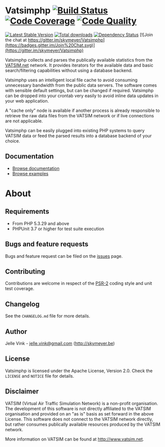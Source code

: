 # Vatsimphp [![Build Status](https://img.shields.io/travis/skymeyer/Vatsimphp.svg)](https://travis-ci.org/skymeyer/Vatsimphp) [![Code Coverage](https://img.shields.io/scrutinizer/coverage/g/skymeyer/Vatsimphp.svg)](https://scrutinizer-ci.com/g/skymeyer/Vatsimphp/?branch=master) [![Code Quality](https://img.shields.io/scrutinizer/g/skymeyer/Vatsimphp.svg)](https://scrutinizer-ci.com/g/skymeyer/Vatsimphp/?branch=master)

[![Latest Stable Version](https://img.shields.io/github/release/skymeyer/vatsimphp.svg)](https://packagist.org/packages/skymeyer/vatsimphp)
[![Total downloads](https://img.shields.io/packagist/dt/skymeyer/vatsimphp.svg)](https://packagist.org/packages/skymeyer/vatsimphp)
[![Dependency Status](https://img.shields.io/versioneye/d/php/skymeyer:vatsimphp.svg)](https://www.versioneye.com/php/skymeyer:vatsimphp/dev-master)
[![Join the chat at https://gitter.im/skymeyer/Vatsimphp](https://badges.gitter.im/Join%20Chat.svg)](https://gitter.im/skymeyer/Vatsimphp)


Vatsimphp collects and parses the publically available statistics
from the [VATSIM.net](http://www.vatsim.net) network. It provides
iterators for the available data and basic search/filtering
capabilities without using a database backend.

Vatsimphp uses an intelligent local file cache to avoid consuming
unnecessary bandwidth from the public data servers. The software
comes with sensible default settings, but can be changed if
required. Vatsimphp can be dropped into your crontab very easily
to avoid inline data updates in your web application.

A "cache only" node is available if another process
is already responsible to retrieve the raw data files from the
VATSIM network or if live connections are not applicable.

Vatsimphp can be easily plugged into existing PHP systems to
query VATSIM data or feed the parsed results into a database
backend of your choice.

Documentation
-------------

- [Browse documentation](https://github.com/skymeyer/Vatsimphp/blob/master/docs/index.md)
- [Browse examples](https://github.com/skymeyer/Vatsimphp/tree/master/examples)


About
=====

Requirements
------------

- From PHP 5.3.29 and above
- PHPUnit 3.7 or higher for test suite execution

Bugs and feature requests
-------------------------

Bugs and feature request can be filed on the [issues](https://github.com/skymeyer/Vatsimphp/issues) page.

Contributing
------------

Contributions are welcome in respect of the [PSR-2](https://github.com/php-fig/fig-standards/blob/master/accepted/PSR-2-coding-style-guide.md)
coding style and unit test coverage.

Changelog
---------

See the `CHANGELOG.md` file for more details.

Author
------

Jelle Vink - <jelle.vink@gmail.com> (<http://skymeyer.be>)

License
-------

Vatsimphp is licensed under the Apache License, Version 2.0. Check the `LICENSE` and `NOTICE` file for details.

Disclaimer
----------

VATSIM (Virtual Air Traffic Simulation Network) is a non-profit organisation.
The development of this software is not directly affiliated to the VATSIM
organisation and provided on an "as is" basis as set forward in the above License.
This software does not connect to the VATSIM network directly, but rather consumes
publically available resources produced by the VATSIM network.

More information on VATSIM can be found at <http://www.vatsim.net>.
